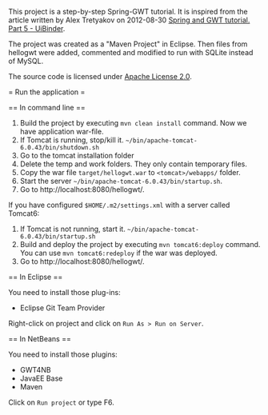 This project is a step-by-step Spring-GWT tutorial.
It is inspired from the article written by Alex Tretyakov on 2012-08-30
[Spring and GWT tutorial. Part 5 - UiBinder](http://alextretyakov.blogspot.fr/2012/08/using-uibinder.html).

The project was created as a "Maven Project" in Eclipse.
Then files from hellogwt were added, commented and modified to run with SQLite instead of MySQL.

The source code is licensed under [Apache License 2.0](http://www.apache.org/licenses/LICENSE-2.0).

= Run the application =

== In command line ==

1. Build the project by executing `mvn clean install` command.
   Now we have application war-file.
2. If Tomcat is running, stop/kill it.
   `~/bin/apache-tomcat-6.0.43/bin/shutdown.sh`
3. Go to the tomcat installation folder
4. Delete the temp and work folders. They only contain temporary files.
5. Copy the war file `target/hellogwt.war` to `<tomcat>/webapps/` folder.
6. Start the server
   `~/bin/apache-tomcat-6.0.43/bin/startup.sh`.
7. Go to http://localhost:8080/hellogwt/.

If you have configured `$HOME/.m2/settings.xml` with a server called Tomcat6:

1. If Tomcat is not running, start it.
   `~/bin/apache-tomcat-6.0.43/bin/startup.sh`
2. Build and deploy the project by executing `mvn tomcat6:deploy` command.
   You can use `mvn tomcat6:redeploy` if the war was deployed.
3. Go to http://localhost:8080/hellogwt/.

== In Eclipse ==

You need to install those plug-ins:
- Eclipse Git Team Provider

Right-click on project and click on `Run As > Run on Server`.

== In NetBeans ==

You need to install those plugins:
- GWT4NB
- JavaEE Base
- Maven

Click on `Run project` or type F6.